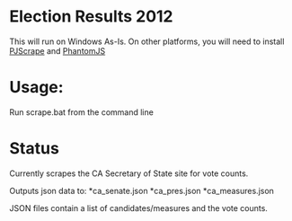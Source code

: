 Election Results 2012
=============

This will run on Windows As-Is.  On other platforms, you will need to install
[PJScrape](https://raw.github.com/nrabinowitz/pjscrape/)
and
[PhantomJS](http://code.google.com/p/phantomjs/downloads/list)

Usage:
=============
Run scrape.bat from the command line

Status 
=============
Currently scrapes the CA Secretary of State site for vote counts.

Outputs json data to:
*ca_senate.json
*ca_pres.json
*ca_measures.json

JSON files contain a list of candidates/measures and the vote counts.